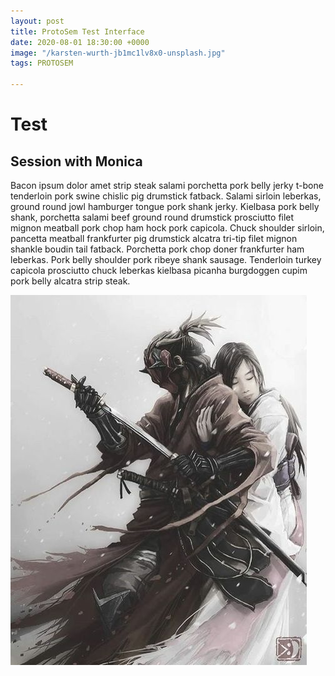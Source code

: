 ```yaml
---
layout: post
title: ProtoSem Test Interface
date: 2020-08-01 18:30:00 +0000
image: "/karsten-wurth-jb1mc1lv8x0-unsplash.jpg"
tags: PROTOSEM

---
```

# Test

## Session with Monica

Bacon ipsum dolor amet strip steak salami porchetta pork belly jerky t-bone tenderloin pork swine chislic pig drumstick fatback. Salami sirloin leberkas, ground round jowl hamburger tongue pork shank jerky. Kielbasa pork belly shank, porchetta salami beef ground round drumstick prosciutto filet mignon meatball pork chop ham hock pork capicola. Chuck shoulder sirloin, pancetta meatball frankfurter pig drumstick alcatra tri-tip filet mignon shankle boudin tail fatback. Porchetta pork chop doner frankfurter ham leberkas. Pork belly shoulder pork ribeye shank sausage. Tenderloin turkey capicola prosciutto chuck leberkas kielbasa picanha burgdoggen cupim pork belly alcatra strip steak.

![](/img/samurai.jpg)